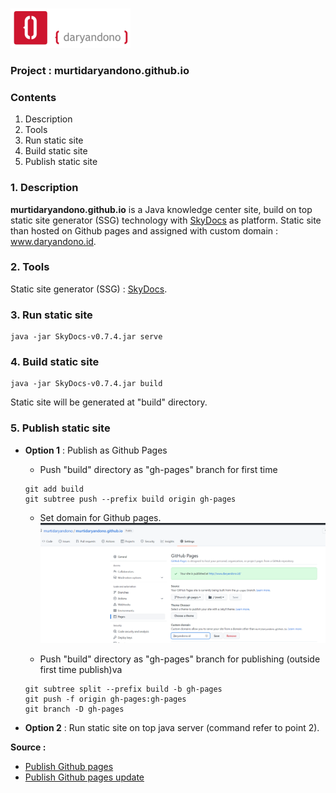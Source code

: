 ![logo](readme-static/icon-landscape-192-64.png)

### Project : murtidaryandono.github.io

### Contents
1. Description
2. Tools
3. Run static site
4. Build static site
5. Publish static site

### 1. Description
**murtidaryandono.github.io** is a Java knowledge center site, build on top static site generator (SSG) technology with [SkyDocs](https://skydocs.skyost.eu/en/) as platform. Static site than hosted on Github pages and assigned with custom domain : www.daryandono.id.

### 2. Tools
Static site generator (SSG) : [SkyDocs](https://skydocs.skyost.eu/en/).

### 3. Run static site
```
java -jar SkyDocs-v0.7.4.jar serve
```

### 4. Build static site
```
java -jar SkyDocs-v0.7.4.jar build
```
Static site will be generated at "build" directory.

### 5. Publish static site
- **Option 1** : Publish as Github Pages
  - Push "build" directory as "gh-pages" branch for first time
  ```
  git add build
  git subtree push --prefix build origin gh-pages
  ```

  - Set domain for Github pages.
  ![set-domain-github-pages](readme-static/set-domain-github-pages.png)

  - Push "build" directory as "gh-pages" branch for publishing (outside first time publish)va 
  ```
  git subtree split --prefix build -b gh-pages
  git push -f origin gh-pages:gh-pages
  git branch -D gh-pages
  ```

- **Option 2** : Run static site on top java server (command refer to point 2).



**Source :**
- [Publish Github pages](https://gist.github.com/cobyism/4730490)
- [Publish Github pages update](https://stephenlee.info/version%20control/2021/01/13/git-force-push-subtree.html)
